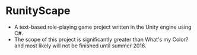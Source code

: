 # RunityScape #
* A text-based role-playing game project written in the Unity engine using C#.
* The scope of this project is significantly greater than What's my Color? and most likely will not be finished until summer 2016.